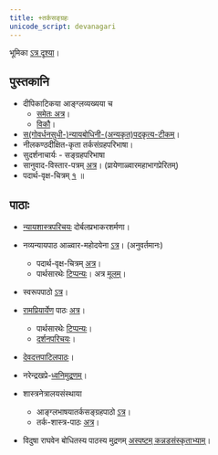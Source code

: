 ```yaml
---
title: +तर्कसङ्ग्रहः
unicode_script: devanagari
---
```



भूमिका‌ [ऽत्र दृश्या](https://sites.google.com/site/samskrtamsfo/darsanam/nyayashastram/2-vaisesikah)।  

## पुस्तकानि

- दीपिकाटिकया आङ्ग्लव्यख्यया च 
    - [समेतः अत्र](https://archive.org/stream/tarkasangraha00annagoog#page/n19/mode/2up)।
    - [विकौ](http://sa.wikisource.org/wiki/%E0%A4%A4%E0%A4%B0%E0%A5%8D%E0%A4%95%E0%A4%B8%E0%A4%99%E0%A5%8D%E0%A4%97%E0%A5%8D%E0%A4%B0%E0%A4%B9%E0%A4%83)।
- [स(गोवर्धनसुधी-)न्यायबोधिनी-(अन्यकृत)पदकृत्य-](https://archive.org/stream/TarkaSamgraha/TarkaSangrahansp#page/n9/mode/2up)[टीकम्](https://archive.org/stream/TarkaSamgraha/TarkaSangrahansp#page/n9/mode/2up)। 
- नीलकण्ठदीक्षित-कृता तर्कसंग्रहपरिभाषा।  
- सुदर्शनाचार्यः \- सङ्ग्रहपरिभाषा
- सानुवाद-विस्तार-पत्रम् [अत्र](https://docs.google.com/spreadsheets/d/1lzq8I-RbUPQb3J-B6qWANjS-Am7Mq7fUvQvTeINDjgE/edit#gid=1325220786)। (प्रायेणाळ्वारमहाभागप्रेरितम्)
- पदार्थ-वृक्ष-चित्रम् [१](https://www.mindomo.com/mindmap/ac0e4e75397c4b8d8d83068f777d5f9d) ॥ 
    

## पाठाः

- [न्यायशास्त्रपरिचयः](https://www.youtube.com/playlist?list=PL96EFBA297839C620) दोर्बलप्रभाकरशर्मणा।
- नव्यन्यायपाठ आळ्वार-महोदयेना [ऽत्र](https://www.youtube.com/playlist?list=PL7_6YPlfLKeRttlUiKQFoIpM1eNhyhUmt)। (अनुवर्तमानः)
    - पदार्थ-वृक्ष-चित्रम् [अत्र](https://drive.mindmup.com/map?state=%7B%22ids%22:%5B%220B1_QBT-hoqqVaGJYYklIYkFJWkE%22%5D,%22action%22:%22open%22,%22userId%22:%22109000762913288837175%22%7D)।
    - पार्थसारथेः [टिप्पन्यः](https://docs.google.com/document/d/1DWfv6PZICrXgfNal_IM_Fv4SbOUoh5kFTXT_wC9JMDE/edit?usp=sharing)। अत्र [मूलम्](https://docs.google.com/file/d/0B7sTJkM2qIgqeFV0ZVpNaFhYLVE/edit?usp=docslist_api&filetype=msword)।
- स्वरूपपाठो [ऽत्र](https://sites.google.com/site/samskritavyakaranam/10---nyAyashAstram)।  
    
- [रामप्रियार्येण](https://sites.google.com/site/samskrtamsfo/system/errors/NodeNotFound?suri=wuid:gx:6bd88e96d569def2) पाठः [अत्र](https://www.youtube.com/watch?v=qvP65AIaHcI&list=PLYBqfL4ycMjsRkQI6wg6w8aPKIXScMKRp)।
    - पार्थसारथेः [टिप्पन्यः](https://sites.google.com/site/tarkasangrahah/)।
    - [दर्शनपरिचयः](https://docs.google.com/presentation/d/16c41MqycY1moC04mP5JBFQERy_GbduI9EVm3gu50udI/edit?usp=drive_web)।
- [देवदत्तपाटिलपाठः](https://www.youtube.com/playlist?list=PL63uIhJxWbghYVJlCEAVPvWI2X75z2V52)।
- नरेन्द्रखप्रे-[ध्वनिमुद्रणम्](https://archive.org/details/tarkasangrahaH)।
- शास्त्रनेत्रालयसंस्थाया
    - आङ्ग्लभाषयातर्कसङ्ग्रहपाठो [ऽत्र](https://www.youtube.com/playlist?list=PLLTkIJhDY0QiTiA2f2lZWelq84NuBDEXm)।
    - तर्क-शास्त्र-पाठः [अत्र](https://www.youtube.com/playlist?list=PLLTkIJhDY0QjfZ5M74571CpoO0IV5H5Vs)।
- विदुषा राघवेन बोधितस्य पाठस्य मुद्रणम् [अस्पष्टम् कन्नडसंस्कृताभ्याम्](https://archive.org/details/TarkaSangraha)।